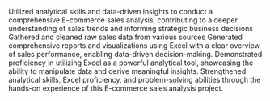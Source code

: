 Utilized analytical skills and data-driven insights to conduct a comprehensive E-commerce sales analysis, contributing to a deeper understanding of sales trends and informing strategic business decisions
Gathered and cleaned raw sales data from various sources
Generated comprehensive reports and visualizations using Excel with a clear overview of sales performance, enabling data-driven decision-making.
Demonstrated proficiency in utilizing Excel as a powerful analytical tool, showcasing the ability to manipulate data and derive meaningful insights.
Strengthened analytical skills, Excel proficiency, and problem-solving abilities through the hands-on experience of this E-commerce sales analysis project.
